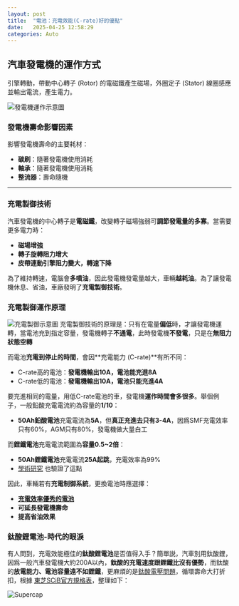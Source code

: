```yaml
---
layout: post
title:  "電池：充電效能(C-rate)好的優點"
date:   2025-04-25 12:58:29
categories: Auto
---
```


## 汽車發電機的運作方式

引擎轉動，帶動中心轉子 (Rotor) 的電磁鐵產生磁場，外圈定子 (Stator) 線圈感應並輸出電流，產生電力。

![發電機運作示意圖](https://attach.mobile01.com/attach/202304/mobile01-546fae5ccb350dbd357ba0095c787a83.png)

### 發電機壽命影響因素

影響發電機壽命的主要耗材：
- **碳刷**：隨著發電機使用消耗
- **軸承**：隨著發電機使用消耗
- **整流器**：壽命隨機

---

### 充電製御技術

汽車發電機的中心轉子是**電磁鐵**，改變轉子磁場強弱可**調節發電量的多寡**。當需要更多電力時：
- **磁場增強**
- **轉子旋轉阻力增大**
- **皮帶連動引擎阻力變大，轉速下降**

為了維持轉速，電腦會**多噴油**，因此發電機發電量越大，車輛**越耗油**。為了讓發電機休息、省油，車廠發明了**充電製御技術**。

### 充電製御運作原理
![充電製御示意圖](https://attach.mobile01.com/attach/202409/mobile01-1087ab058e273b6e781f0321aa85fe10.png)
充電製御技術的原理是：只有在電量**偏低**時，才讓發電機運轉，當電池充到指定容量，發電機轉子**不通電**，此時發電機**不發電**，只是在**無阻力狀態空轉**

而電池**充電到停止的時間**，會因**充電能力 (C-rate)**有所不同：
- C-rate高的電池：**發電機輸出10A，電池能充進8A**
- C-rate低的電池：**發電機輸出10A，電池只能充進4A**

要充進相同的電量，用低C-rate電池的車，發電機**運作時間會多很多**。舉個例子，一般鉛酸充電電流約為容量的**1/10**：
- **50Ah鉛酸電池**充電電流為**5A**，但**真正充進去只有3-4A**，因爲SMF充電效率只有60%，AGM只有80%，發電機做大量白工

而**鋰鐵電池**充電電流範圍為**容量0.5~2倍**：
- **50Ah鋰鐵電池**充電電流**25A起跳**，充電效率為99%
- [學術研究](https://attach.mobile01.com/attach/202111/mobile01-d8c9d0d9da6aecd839d3e3fbe4be1398.png) 也驗證了這點

因此，車輛若有**充電制御系統**，更換電池時應選擇：
- [**充電效率優秀的電池**](https://1stbenz.github.io/2025/greenrun.html)
- **可延長發電機壽命**
- **提高省油效果**
 
### 鈦酸鋰電池-時代的眼淚
有人問到，充電效能極佳的**鈦酸鋰電池**是否值得入手？簡單説，汽車別用鈦酸鋰，因爲一般汽車發電機大約200A以內，**鈦酸的充電速度跟鋰鐵比沒有優勢**，而鈦酸的**放電能力、電池容量遠不如鋰鐵**，更麻煩的是[鈦酸電壓問題](https://1stbenz.github.io/2025/lto-analysis.html)，循環壽命大打折扣，根據 [東芝SCiB官方規格表](https://www.global.toshiba/ww/products-solutions/battery/scib/product-next/product/cell/high-energy.html)，整理如下：

![Supercap](https://attach.mobile01.com/attach/202505/mobile01-2fd84b5d0678545af2b7bb8b82d1469d.png)